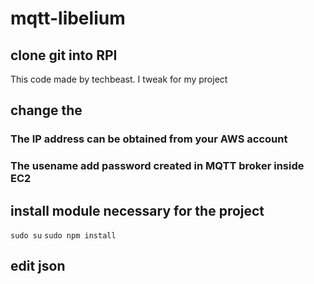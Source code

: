 # mqtt-libelium

## clone git into RPI
This code made by techbeast. I tweak for my project

## change the 
### The IP address can be obtained from your AWS account
### The usename add password created in MQTT broker inside EC2

## install module necessary for the project
`sudo su`
`sudo npm install`

## edit json
